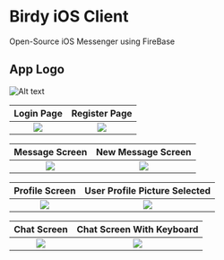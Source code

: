 # Birdy iOS Client
Open-Source iOS Messenger using FireBase

## App Logo
![Alt text](https://pp.userapi.com/c856032/v856032155/5bdd0/91rLCzC1Wqw.jpg)

Login Page | Register Page
:-------------:|:-------------:
<img src="https://pp.userapi.com/c855216/v855216088/64bc0/dKTgRXVNqOs.jpg">|<img src="https://pp.userapi.com/c856136/v856136088/6558b/fqyTCVmd1qY.jpg">

Message Screen | New Message Screen
:-------------:|:-------------:
<img src="https://pp.userapi.com/c857632/v857632698/12c5/9lfrDazpYdU.jpg">|<img src="https://pp.userapi.com/c857632/v857632698/12f7/lmN7seXYZRI.jpg">

Profile Screen | User Profile Picture Selected
:-------------:|:-------------:
<img src="https://pp.userapi.com/c850632/v850632723/1550b3/FrY-VurOzCc.jpg">|<img src="https://pp.userapi.com/c850624/v850624723/15c16d/2mBCLfZoIuo.jpg">

Chat Screen | Chat Screen With Keyboard
:-------------:|:-------------:
<img src="https://pp.userapi.com/c857632/v857632698/12e3/zxD3pPZ4hV0.jpg">|<img src="https://pp.userapi.com/c857632/v857632698/12ed/oVLYp-6cB3w.jpg">
